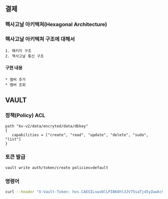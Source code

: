## 결제

### 헥사고날 아키텍쳐(Hexagonal Architecture)

### 헥사고날 아키텍쳐 구조에 대해서
    1. 패키지 구조  
    2. 헥사고날 통신 구조

#### 구현 내용
    * 맴버 추가
    * 맴버 조회

## VAULT

### 정책(Policy) ACL
```shell
path "kv-v2/data/encryted/data/dbkey"
{
   capabilities = ["create", "read", "update", "delete", "sudo", "list"]
}
```
### 토큰 발급
```shell
vault write auth/token/create policies=default
```
### 명령어
```bash
curl --header "X-Vault-Token: hvs.CAESILswsNlLPIB6Ohl3JV75saTj45yZwwkc9ED6IOmsIeTXGh4KHGh2cy5LTnhHQUdFclRvT0w2bElsRlBNN0NVSjg" http://127.0.0.1:8200/v1/kv-v2/data/encryted/data/dbkey
```

